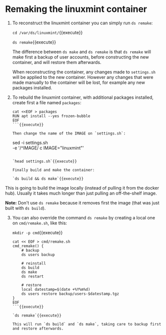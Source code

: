 # Remaking the linuxmint container

1. To reconstruct the linuxmint container you can simply run `ds remake`:

   `cd /var/ds/linuxmint/`{{execute}}
   
   `ds remake`{{execute}}

   The difference between `ds make` and `ds remake` is that `ds remake`
   will make first a backup of user accounts, before
   constructing the new container, and will restore them afterwards.
   
   When reconstructing the container, any changes made to
   `settings.sh` will be applied to the new container. However any
   changes that were made manually to the container will be lost, for
   example any new packages installed.
   
2. To rebuild the linuxmint container, with additional packages
   installed, create first a file named `packages`:
   
   ```
   cat <<EOF > packages
   RUN apt install --yes frozen-bubble
   EOF
   ```{{execute}}
   
   Then change the name of the IMAGE on `settings.sh`:
   
   ```
   sed -i settings.sh \
       -e '/^IMAGE/ c IMAGE="linuxmint"'
   ```{{execute}}
   
   `head settings.sh`{{execute}}
   
   Finally build and make the container:
   
   `ds build && ds make`{{execute}}

  This is going to build the image locally (instead of pulling it from
  the docker hub). Usually it takes much longer than just pulling an
  off-the-shelf image.
  
  **Note:** Don't use `ds remake` because it removes first the image
  (that was just built with `ds build`).

3. You can also override the command `ds remake` by creating a local one
   on `cmd/remake.sh`, like this:
   
   `mkdir -p cmd`{{execute}}
   
   ```
   cat << EOF > cmd/remake.sh
   cmd_remake() {
       # backup
       ds users backup

       # reinstall
       ds build
       ds make
       ds restart

       # restore
       local datestamp=$(date +%Y%m%d)
       ds users restore backup/users-$datestamp.tgz
   }
   EOF
   ```{{execute}}

   `ds remake`{{execute}}

   This will run `ds build` and `ds make`, taking care to backup first
   and restore afterwards.
